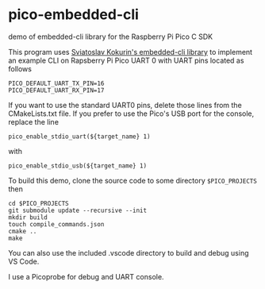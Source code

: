 # pico-embedded-cli
demo of embedded-cli library for the Raspberry Pi Pico C SDK

This program uses [Sviatoslav Kokurin's embedded-cli library](https://github.com/funbiscuit/embedded-cli)
to implement an example CLI on Rapsberry Pi Pico UART 0 with UART pins located as follows

```
PICO_DEFAULT_UART_TX_PIN=16
PICO_DEFAULT_UART_RX_PIN=17
```

If you want to use the standard UART0 pins, delete those lines from the CMakeLists.txt file.
If you prefer to use the Pico's USB port for the console, replace the line

```
pico_enable_stdio_uart(${target_name} 1)
```

with

```
pico_enable_stdio_usb(${target_name} 1)
```


To build this demo, clone the source code to some directory `$PICO_PROJECTS` then

```
cd $PICO_PROJECTS
git submodule update --recursive --init
mkdir build
touch compile_commands.json
cmake ..
make
```

You can also use the included .vscode directory to build and debug using VS Code.

I use a Picoprobe for debug and UART console.


